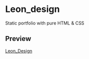 # Leon_design
Static portfolio with pure HTML &amp; CSS
## Preview
[Leon_Design](https://alhajjy.github.io/Leon_design/)
